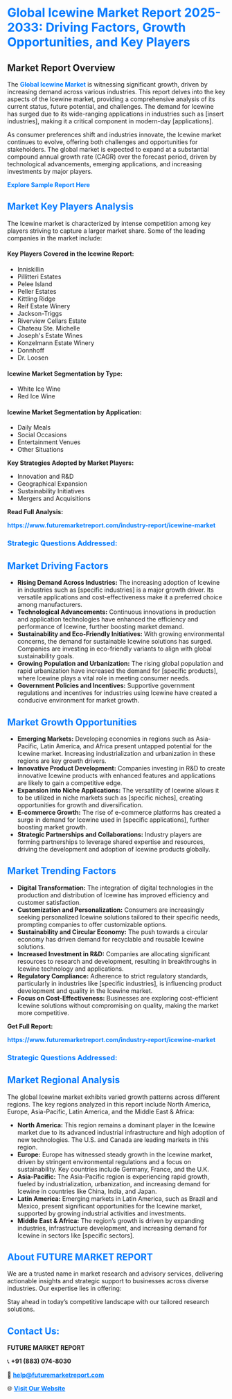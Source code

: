 <h1 style="color: #007BFF;">Global Icewine Market Report 2025-2033: Driving Factors, Growth Opportunities, and Key Players</h1>

<section id="overview">
<h2>Market Report Overview</h2>
<p>The <a href="https://www.futuremarketreport.com/industry-report/icewine-market" style="color: #007BFF; text-decoration: none;"><strong>Global Icewine Market</strong></a> is witnessing significant growth, driven by increasing demand across various industries. This report delves into the key aspects of the Icewine market, providing a comprehensive analysis of its current status, future potential, and challenges. The demand for Icewine has surged due to its wide-ranging applications in industries such as [insert industries], making it a critical component in modern-day [applications].</p>
<p>As consumer preferences shift and industries innovate, the Icewine market continues to evolve, offering both challenges and opportunities for stakeholders. The global market is expected to expand at a substantial compound annual growth rate (CAGR) over the forecast period, driven by technological advancements, emerging applications, and increasing investments by major players.</p>
</section>

<section id="overview">
<p><a href="https://www.futuremarketreport.com/request-sample/reportId=104178" style="color: #007BFF; text-decoration: none;"><strong>Explore Sample Report Here</strong></a></p>
</section>

<section id="key-players">
<h2 style="color: #007BFF;">Market Key Players Analysis</h2>
<p>The Icewine market is characterized by intense competition among key players striving to capture a larger market share. Some of the leading companies in the market include:</p>
<h4>Key Players Covered in the Icewine Report:</h4>
<ul><li>Inniskillin</li><li>Pillitteri Estates</li><li>Pelee Island</li><li>Peller Estates</li><li>Kittling Ridge</li><li>Reif Estate Winery</li><li>Jackson-Triggs</li><li>Riverview Cellars Estate</li><li>Chateau Ste. Michelle</li><li>Joseph&#039;s Estate Wines</li><li>Konzelmann Estate Winery</li><li>Donnhoff</li><li>Dr. Loosen</li></ul>
<h4>Icewine Market Segmentation by Type:</h4>
<ul><li>White Ice Wine</li><li>Red Ice Wine</li></ul>

<h4>Icewine Market Segmentation by Application:</h4>
<ul><li>Daily Meals</li><li>Social Occasions</li><li>Entertainment Venues</li><li>Other Situations</li></ul>
<p><strong>Key Strategies Adopted by Market Players:</strong></p>
<ul>
<li>Innovation and R&D</li>
<li>Geographical Expansion</li>
<li>Sustainability Initiatives</li>
<li>Mergers and Acquisitions</li>
</ul>
</section>

<section>
<p><strong>Read Full Analysis: </strong></p><a href="https://www.futuremarketreport.com/industry-report/icewine-market" style="color: #007BFF; text-decoration: none;"><strong>https://www.futuremarketreport.com/industry-report/icewine-market</strong></a>
<h3 style="color: #007BFF;">Strategic Questions Addressed:</h3>
</section>

<section id="driving-factors">
<h2 style="color: #007BFF;">Market Driving Factors</h2>
<ul>
<li><strong>Rising Demand Across Industries:</strong> The increasing adoption of Icewine in industries such as [specific industries] is a major growth driver. Its versatile applications and cost-effectiveness make it a preferred choice among manufacturers.</li>
<li><strong>Technological Advancements:</strong> Continuous innovations in production and application technologies have enhanced the efficiency and performance of Icewine, further boosting market demand.</li>
<li><strong>Sustainability and Eco-Friendly Initiatives:</strong> With growing environmental concerns, the demand for sustainable Icewine solutions has surged. Companies are investing in eco-friendly variants to align with global sustainability goals.</li>
<li><strong>Growing Population and Urbanization:</strong> The rising global population and rapid urbanization have increased the demand for [specific products], where Icewine plays a vital role in meeting consumer needs.</li>
<li><strong>Government Policies and Incentives:</strong> Supportive government regulations and incentives for industries using Icewine have created a conducive environment for market growth.</li>
</ul>
</section>

<section id="growth-opportunities">
<h2 style="color: #007BFF;">Market Growth Opportunities</h2>
<ul>
<li><strong>Emerging Markets:</strong> Developing economies in regions such as Asia-Pacific, Latin America, and Africa present untapped potential for the Icewine market. Increasing industrialization and urbanization in these regions are key growth drivers.</li>
<li><strong>Innovative Product Development:</strong> Companies investing in R&D to create innovative Icewine products with enhanced features and applications are likely to gain a competitive edge.</li>
<li><strong>Expansion into Niche Applications:</strong> The versatility of Icewine allows it to be utilized in niche markets such as [specific niches], creating opportunities for growth and diversification.</li>
<li><strong>E-commerce Growth:</strong> The rise of e-commerce platforms has created a surge in demand for Icewine used in [specific applications], further boosting market growth.</li>
<li><strong>Strategic Partnerships and Collaborations:</strong> Industry players are forming partnerships to leverage shared expertise and resources, driving the development and adoption of Icewine products globally.</li>
</ul>
</section>

<section id="trending-factors">
<h2 style="color: #007BFF;">Market Trending Factors</h2>
<ul>
<li><strong>Digital Transformation:</strong> The integration of digital technologies in the production and distribution of Icewine has improved efficiency and customer satisfaction.</li>
<li><strong>Customization and Personalization:</strong> Consumers are increasingly seeking personalized Icewine solutions tailored to their specific needs, prompting companies to offer customizable options.</li>
<li><strong>Sustainability and Circular Economy:</strong> The push towards a circular economy has driven demand for recyclable and reusable Icewine solutions.</li>
<li><strong>Increased Investment in R&D:</strong> Companies are allocating significant resources to research and development, resulting in breakthroughs in Icewine technology and applications.</li>
<li><strong>Regulatory Compliance:</strong> Adherence to strict regulatory standards, particularly in industries like [specific industries], is influencing product development and quality in the Icewine market.</li>
<li><strong>Focus on Cost-Effectiveness:</strong> Businesses are exploring cost-efficient Icewine solutions without compromising on quality, making the market more competitive.</li>
</ul>
</section>

<section>
<p><strong>Get Full Report: </strong></p><a href="https://www.futuremarketreport.com/industry-report/icewine-market" style="color: #007BFF; text-decoration: none;"><strong>https://www.futuremarketreport.com/industry-report/icewine-market</strong></a>
<h3 style="color: #007BFF;">Strategic Questions Addressed:</h3>
</section>


<section id="regional-analysis">
<h2 style="color: #007BFF;">Market Regional Analysis</h2>
<p>The global Icewine market exhibits varied growth patterns across different regions. The key regions analyzed in this report include North America, Europe, Asia-Pacific, Latin America, and the Middle East & Africa:</p>
<ul>
<li><strong>North America:</strong> This region remains a dominant player in the Icewine market due to its advanced industrial infrastructure and high adoption of new technologies. The U.S. and Canada are leading markets in this region.</li>
<li><strong>Europe:</strong> Europe has witnessed steady growth in the Icewine market, driven by stringent environmental regulations and a focus on sustainability. Key countries include Germany, France, and the U.K.</li>
<li><strong>Asia-Pacific:</strong> The Asia-Pacific region is experiencing rapid growth, fueled by industrialization, urbanization, and increasing demand for Icewine in countries like China, India, and Japan.</li>
<li><strong>Latin America:</strong> Emerging markets in Latin America, such as Brazil and Mexico, present significant opportunities for the Icewine market, supported by growing industrial activities and investments.</li>
<li><strong>Middle East & Africa:</strong> The region’s growth is driven by expanding industries, infrastructure development, and increasing demand for Icewine in sectors like [specific sectors].</li>
</ul>
</section>

<footer>
<h2 style="color: #007BFF;">About FUTURE MARKET REPORT</h2>
<p>We are a trusted name in market research and advisory services, delivering actionable insights and strategic support to businesses across diverse industries. Our expertise lies in offering:</p>

<p>Stay ahead in today’s competitive landscape with our tailored research solutions.</p>

<h2 style="color: #007BFF;">Contact Us:</h2>
<p><strong>FUTURE MARKET REPORT</strong></p>
<p>📞 <strong>+91 (883) 074-8030</strong></p>
<p>📧 <strong><a href="mailto:help@futuremarketreport.com" style="color: #007BFF;">help@futuremarketreport.com</a></strong></p>
<p>🌐 <strong><a href="https://www.futuremarketreport.com/" style="color: #007BFF;">Visit Our Website</a></strong></p>
</footer>